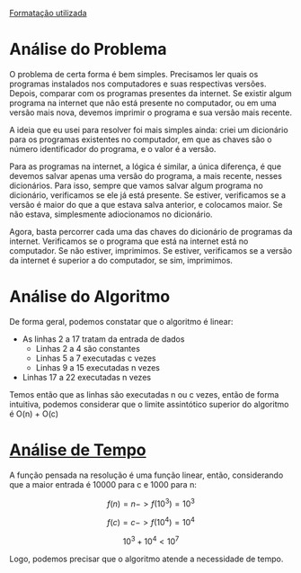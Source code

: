 [Formatação utilizada](https://katex.org/docs/supported.html)

# Análise do Problema

O problema de certa forma é bem simples. Precisamos ler quais os programas instalados nos computadores e suas respectivas versões. Depois, comparar com os programas presentes da internet. Se existir algum programa na internet que não está presente no computador, ou em uma versão mais nova, devemos imprimir o programa e sua versão mais recente. 

A ideia que eu usei para resolver foi mais simples ainda: criei um dicionário para os programas existentes no computador, em que as chaves são o número identificador do programa, e o valor é a versão. 

Para as programas na internet, a lógica é similar, a única diferença, é que devemos salvar apenas uma versão do programa, a mais recente, nesses dicionários. Para isso, sempre que vamos salvar algum programa no dicionário, verificamos se ele já está presente. Se estiver, verificamos se a versão é maior do que a que estava salva anterior, e colocamos  maior. Se não estava, simplesmente adiocionamos no dicionário. 

Agora, basta percorrer cada uma das chaves do dicionário de programas da internet. Verificamos se o programa que está na internet está no computador. Se não estiver, imprimimos. Se estiver, verificamos se a versão da internet é superior a do computador, se sim, imprimimos. 

# Análise do Algoritmo 

De forma geral, podemos constatar que o algoritmo é linear: 
- As linhas 2 a 17 tratam da entrada de dados
    - Linhas 2 a 4 são constantes
    - Linhas 5 a 7 executadas c vezes
    - Linhas 9 a 15 executadas n vezes
- Linhas 17 a 22 executadas n vezes

Temos então que as linhas são executadas n ou c vezes, então de forma intuitiva, podemos considerar que o limite assintótico superior do algoritmo é O(n) + O(c)


# [Análise de Tempo](https://www.inf.ufpr.br/maratona/tle.html)
A função pensada na resolução é uma função linear, então, considerando que a maior entrada é 10000 para c e 1000 para n:

$$
f(n) = n -> f(10^ 3) = 10 ^ 3
$$

$$
f(c) = c -> f(10^ 4) = 10 ^ 4
$$


$$
10 ^ 3 + 10 ^ 4 < 10 ^ 7
$$

Logo, podemos precisar que o algoritmo atende a necessidade de tempo. 